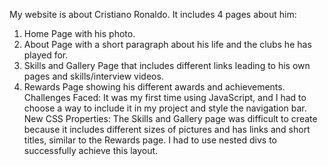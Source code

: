My website is about Cristiano Ronaldo. It includes 4 pages about him:
1. Home Page with his photo.
2. About Page with a short paragraph about his life and the clubs he has played for.
3. Skills and Gallery Page that includes different links leading to his own pages and skills/interview videos.
4. Rewards Page showing his different awards and achievements.
Challenges Faced:
It was my first time using JavaScript, and I had to choose a way to include it in my project and style the navigation bar.
New CSS Properties: The Skills and Gallery page was difficult to create because it includes different sizes of pictures and has links and short titles, similar to the Rewards page. I had to use nested divs to successfully achieve this layout.
